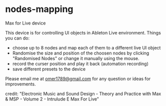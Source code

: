 # nodes-mapping
Max for Live device

This device is for controlling UI objects in Ableton Live environment. 
Things you can do:
 - choose up to 8 nodes and map each of them to a different live UI object
 - Randomise the size and position of the choosen nodes by clicking "Randomised Nodes" or change it manually using the mouse.
 - record the curser position and play it back (automation recording)
 - save different presets to the device 


Please email me at omer1789@gmail.com for any question or ideas for improvements.

credit: "Electronic Music and Sound Design - Theory and Practice with Max & MSP - Volume 2 - Intrulude E Max For Live"  
